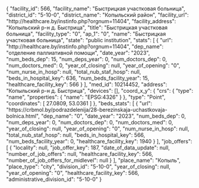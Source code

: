 {
    "facility_id": 566,
    "facility_name": "Быстрицкая участковая больница",
    "district_id": "5-10-0",
    "district_name": "Копыльский район",
    "facility_url": "http:\/\/healthcare.by\/instinfo.php?orgnum=11404",
    "facility_address": "Копыльский р-н д. Быстрица",
    "title": "Быстрицкая участковая больница",
    "facility_type": "0",
    "ap_1": "0",
    "name": "Быстрицкая участковая больница",
    "state": "public institution",
    "stats": [
        {
            "url": "http:\/\/healthcare.by\/instinfo.php?orgnum=11404",
            "dep_name": "отделение паллиативной помощи",
            "date_year": "2023",
            "num_beds_dep": 15,
            "num_deps_year": 0,
            "num_doctors_dep": 0,
            "num_doctors_med": 0,
            "year_of_closing": null,
            "year_of_opening": "0",
            "num_nurse_in_hosp": null,
            "total_nub_staf_hosp": null,
            "beds_in_hospital_key": 636,
            "num_beds_facility_year": 15,
            "healthcare_facility_key": 566
        }
    ],
    "med_id": 10214452,
    "address": "Копыльский р-н д. Быстрица",
    "devices": [],
    "coord_x_y": {
        "crs": {
            "type": "name",
            "properties": {
                "name": "EPSG:4326"
            }
        },
        "type": "Point",
        "coordinates": [
            27.0809,
            53.0361
        ]
    },
    "beds_stats": [
        {
            "url": "https:\/\/crbmol.by\/podrazdelenija\/28-berezinskaja-uchastkovaja-bolnica.html",
            "dep_name": "0",
            "date_year": "2023",
            "num_beds_dep": 0,
            "num_deps_year": 0,
            "num_doctors_dep": 0,
            "num_doctors_med": 0,
            "year_of_closing": null,
            "year_of_opening": "0",
            "num_nurse_in_hosp": null,
            "total_nub_staf_hosp": null,
            "beds_in_hospital_key": 566,
            "num_beds_facility_year": 0,
            "healthcare_facility_key": 1940
        }
    ],
    "job_offers": [
        {
            "locality": null,
            "job_offer_key": 187,
            "date_of_data_update": null,
            "number_of_job_offers": null,
            "healthcare_facility_key": 566,
            "number_of_job_offers_for_midlevel": null
        }
    ],
    "place_name": "Копыль",
    "place_type": "city",
    "division_id": "5-10-0",
    "year_of_closing": null,
    "year_of_opening": "0",
    "healthcare_facility_key": 566,
    "administrative_division_id": "5-10-0"
}